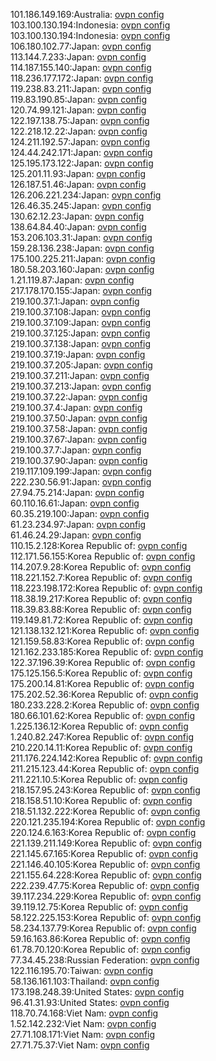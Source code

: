 101.186.149.169:Australia: [ovpn config](vpn/101_186_149_169.ovpn)  
103.100.130.194:Indonesia: [ovpn config](vpn/103_100_130_194.ovpn)  
103.100.130.194:Indonesia: [ovpn config](vpn/103_100_130_194.ovpn)  
106.180.102.77:Japan: [ovpn config](vpn/106_180_102_77.ovpn)  
113.144.7.233:Japan: [ovpn config](vpn/113_144_7_233.ovpn)  
114.187.155.140:Japan: [ovpn config](vpn/114_187_155_140.ovpn)  
118.236.177.172:Japan: [ovpn config](vpn/118_236_177_172.ovpn)  
119.238.83.211:Japan: [ovpn config](vpn/119_238_83_211.ovpn)  
119.83.190.85:Japan: [ovpn config](vpn/119_83_190_85.ovpn)  
120.74.99.121:Japan: [ovpn config](vpn/120_74_99_121.ovpn)  
122.197.138.75:Japan: [ovpn config](vpn/122_197_138_75.ovpn)  
122.218.12.22:Japan: [ovpn config](vpn/122_218_12_22.ovpn)  
124.211.192.57:Japan: [ovpn config](vpn/124_211_192_57.ovpn)  
124.44.242.171:Japan: [ovpn config](vpn/124_44_242_171.ovpn)  
125.195.173.122:Japan: [ovpn config](vpn/125_195_173_122.ovpn)  
125.201.11.93:Japan: [ovpn config](vpn/125_201_11_93.ovpn)  
126.187.51.46:Japan: [ovpn config](vpn/126_187_51_46.ovpn)  
126.206.221.234:Japan: [ovpn config](vpn/126_206_221_234.ovpn)  
126.46.35.245:Japan: [ovpn config](vpn/126_46_35_245.ovpn)  
130.62.12.23:Japan: [ovpn config](vpn/130_62_12_23.ovpn)  
138.64.84.40:Japan: [ovpn config](vpn/138_64_84_40.ovpn)  
153.206.103.31:Japan: [ovpn config](vpn/153_206_103_31.ovpn)  
159.28.136.238:Japan: [ovpn config](vpn/159_28_136_238.ovpn)  
175.100.225.211:Japan: [ovpn config](vpn/175_100_225_211.ovpn)  
180.58.203.160:Japan: [ovpn config](vpn/180_58_203_160.ovpn)  
1.21.119.87:Japan: [ovpn config](vpn/1_21_119_87.ovpn)  
217.178.170.155:Japan: [ovpn config](vpn/217_178_170_155.ovpn)  
219.100.37.1:Japan: [ovpn config](vpn/219_100_37_1.ovpn)  
219.100.37.108:Japan: [ovpn config](vpn/219_100_37_108.ovpn)  
219.100.37.109:Japan: [ovpn config](vpn/219_100_37_109.ovpn)  
219.100.37.125:Japan: [ovpn config](vpn/219_100_37_125.ovpn)  
219.100.37.138:Japan: [ovpn config](vpn/219_100_37_138.ovpn)  
219.100.37.19:Japan: [ovpn config](vpn/219_100_37_19.ovpn)  
219.100.37.205:Japan: [ovpn config](vpn/219_100_37_205.ovpn)  
219.100.37.211:Japan: [ovpn config](vpn/219_100_37_211.ovpn)  
219.100.37.213:Japan: [ovpn config](vpn/219_100_37_213.ovpn)  
219.100.37.22:Japan: [ovpn config](vpn/219_100_37_22.ovpn)  
219.100.37.4:Japan: [ovpn config](vpn/219_100_37_4.ovpn)  
219.100.37.50:Japan: [ovpn config](vpn/219_100_37_50.ovpn)  
219.100.37.58:Japan: [ovpn config](vpn/219_100_37_58.ovpn)  
219.100.37.67:Japan: [ovpn config](vpn/219_100_37_67.ovpn)  
219.100.37.7:Japan: [ovpn config](vpn/219_100_37_7.ovpn)  
219.100.37.90:Japan: [ovpn config](vpn/219_100_37_90.ovpn)  
219.117.109.199:Japan: [ovpn config](vpn/219_117_109_199.ovpn)  
222.230.56.91:Japan: [ovpn config](vpn/222_230_56_91.ovpn)  
27.94.75.214:Japan: [ovpn config](vpn/27_94_75_214.ovpn)  
60.110.16.61:Japan: [ovpn config](vpn/60_110_16_61.ovpn)  
60.35.219.100:Japan: [ovpn config](vpn/60_35_219_100.ovpn)  
61.23.234.97:Japan: [ovpn config](vpn/61_23_234_97.ovpn)  
61.46.24.29:Japan: [ovpn config](vpn/61_46_24_29.ovpn)  
110.15.2.128:Korea Republic of: [ovpn config](vpn/110_15_2_128.ovpn)  
112.171.56.155:Korea Republic of: [ovpn config](vpn/112_171_56_155.ovpn)  
114.207.9.28:Korea Republic of: [ovpn config](vpn/114_207_9_28.ovpn)  
118.221.152.7:Korea Republic of: [ovpn config](vpn/118_221_152_7.ovpn)  
118.223.198.172:Korea Republic of: [ovpn config](vpn/118_223_198_172.ovpn)  
118.38.19.217:Korea Republic of: [ovpn config](vpn/118_38_19_217.ovpn)  
118.39.83.88:Korea Republic of: [ovpn config](vpn/118_39_83_88.ovpn)  
119.149.81.72:Korea Republic of: [ovpn config](vpn/119_149_81_72.ovpn)  
121.138.132.121:Korea Republic of: [ovpn config](vpn/121_138_132_121.ovpn)  
121.159.58.83:Korea Republic of: [ovpn config](vpn/121_159_58_83.ovpn)  
121.162.233.185:Korea Republic of: [ovpn config](vpn/121_162_233_185.ovpn)  
122.37.196.39:Korea Republic of: [ovpn config](vpn/122_37_196_39.ovpn)  
175.125.156.5:Korea Republic of: [ovpn config](vpn/175_125_156_5.ovpn)  
175.200.14.81:Korea Republic of: [ovpn config](vpn/175_200_14_81.ovpn)  
175.202.52.36:Korea Republic of: [ovpn config](vpn/175_202_52_36.ovpn)  
180.233.228.2:Korea Republic of: [ovpn config](vpn/180_233_228_2.ovpn)  
180.66.101.62:Korea Republic of: [ovpn config](vpn/180_66_101_62.ovpn)  
1.225.136.12:Korea Republic of: [ovpn config](vpn/1_225_136_12.ovpn)  
1.240.82.247:Korea Republic of: [ovpn config](vpn/1_240_82_247.ovpn)  
210.220.14.11:Korea Republic of: [ovpn config](vpn/210_220_14_11.ovpn)  
211.176.224.142:Korea Republic of: [ovpn config](vpn/211_176_224_142.ovpn)  
211.215.123.44:Korea Republic of: [ovpn config](vpn/211_215_123_44.ovpn)  
211.221.10.5:Korea Republic of: [ovpn config](vpn/211_221_10_5.ovpn)  
218.157.95.243:Korea Republic of: [ovpn config](vpn/218_157_95_243.ovpn)  
218.158.51.10:Korea Republic of: [ovpn config](vpn/218_158_51_10.ovpn)  
218.51.132.222:Korea Republic of: [ovpn config](vpn/218_51_132_222.ovpn)  
220.121.235.194:Korea Republic of: [ovpn config](vpn/220_121_235_194.ovpn)  
220.124.6.163:Korea Republic of: [ovpn config](vpn/220_124_6_163.ovpn)  
221.139.211.149:Korea Republic of: [ovpn config](vpn/221_139_211_149.ovpn)  
221.145.67.165:Korea Republic of: [ovpn config](vpn/221_145_67_165.ovpn)  
221.146.40.105:Korea Republic of: [ovpn config](vpn/221_146_40_105.ovpn)  
221.155.64.228:Korea Republic of: [ovpn config](vpn/221_155_64_228.ovpn)  
222.239.47.75:Korea Republic of: [ovpn config](vpn/222_239_47_75.ovpn)  
39.117.234.229:Korea Republic of: [ovpn config](vpn/39_117_234_229.ovpn)  
39.119.12.75:Korea Republic of: [ovpn config](vpn/39_119_12_75.ovpn)  
58.122.225.153:Korea Republic of: [ovpn config](vpn/58_122_225_153.ovpn)  
58.234.137.79:Korea Republic of: [ovpn config](vpn/58_234_137_79.ovpn)  
59.16.163.86:Korea Republic of: [ovpn config](vpn/59_16_163_86.ovpn)  
61.78.70.120:Korea Republic of: [ovpn config](vpn/61_78_70_120.ovpn)  
77.34.45.238:Russian Federation: [ovpn config](vpn/77_34_45_238.ovpn)  
122.116.195.70:Taiwan: [ovpn config](vpn/122_116_195_70.ovpn)  
58.136.161.103:Thailand: [ovpn config](vpn/58_136_161_103.ovpn)  
173.198.248.39:United States: [ovpn config](vpn/173_198_248_39.ovpn)  
96.41.31.93:United States: [ovpn config](vpn/96_41_31_93.ovpn)  
118.70.74.168:Viet Nam: [ovpn config](vpn/118_70_74_168.ovpn)  
1.52.142.232:Viet Nam: [ovpn config](vpn/1_52_142_232.ovpn)  
27.71.108.171:Viet Nam: [ovpn config](vpn/27_71_108_171.ovpn)  
27.71.75.37:Viet Nam: [ovpn config](vpn/27_71_75_37.ovpn)  
